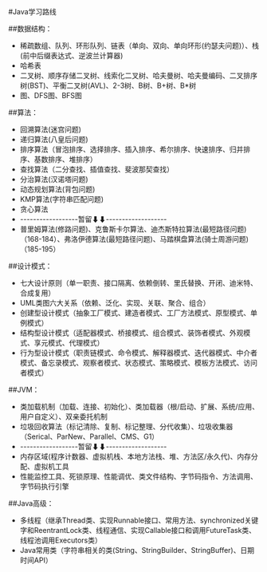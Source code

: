 #Java学习路线

##数据结构：
* 稀疏数组、队列、环形队列、链表（单向、双向、单向环形(约瑟夫问题)）、栈(前中后缀表达式、逆波兰计算器)
* 哈希表
* 二叉树、顺序存储二叉树、线索化二叉树、哈夫曼树、哈夫曼编码、二叉排序树(BST)、平衡二叉树(AVL)、2-3树、B树、B+树、B*树
* 图、DFS图、BFS图

##算法：
* 回溯算法(迷宫问题)
* 递归算法(八皇后问题)
* 排序算法（冒泡排序、选择排序、插入排序、希尔排序、快速排序、归并排序、基数排序、堆排序）
* 查找算法（二分查找、插值查找、斐波那契查找）
* 分治算法(汉诺塔问题)
* 动态规划算法(背包问题)
* KMP算法(字符串匹配问题)
* 贪心算法
* ------------------暂留⬇⬇-------------------
* 普里姆算法(修路问题)、克鲁斯卡尔算法、迪杰斯特拉算法(最短路径问题)（168-184）、弗洛伊德算法(最短路径问题)、马踏棋盘算法(骑士周游问题)（185-195）

##设计模式：
* 七大设计原则（单一职责、接口隔离、依赖倒转、里氏替换、开闭、迪米特、合成复用）
* UML类图六大关系（依赖、泛化、实现、关联、聚合、组合）
* 创建型设计模式（抽象工厂模式、建造者模式、工厂方法模式、原型模式、单例模式）
* 结构型设计模式（适配器模式、桥接模式、组合模式、装饰者模式、外观模式、享元模式、代理模式）
* 行为型设计模式（职责链模式、命令模式、解释器模式、迭代器模式、中介者模式、备忘录模式、观察者模式、状态模式、策略模式、模板方法模式、访问者模式）

##JVM：
* 类加载机制（加载、连接、初始化）、类加载器（根/启动、扩展、系统/应用、用户自定义）、双亲委托机制
* 垃圾回收算法（标记清除、复制、标记整理、分代收集）、垃圾收集器（Serical、ParNew、Parallel、CMS、G1）
* ------------------暂留⬇⬇-------------------
* 内存区域(程序计数器、虚拟机栈、本地方法栈、堆、方法区/永久代)、内存分配、虚拟机工具
* 性能监控工具、死锁原理、性能调优、类文件结构、字节码指令、方法调用、字节码执行引擎

##Java高级：
* 多线程（继承Thread类、实现Runnable接口、常用方法、synchronized关键字和ReentrantLock类、线程通信、实现Callable接口和调用FutureTask类、线程池调用Executors类）
* Java常用类（字符串相关的类(String、StringBuilder、StringBuffer)、日期时间API）
